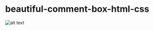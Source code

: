 # beautiful-comment-box-html-css
![alt text]([https://github.com/mamarezahashamdar/beautiful-comment-box-html-css/master/screencapture-127-0-0-1-5500-index-html-2023-09-15-18_01_25.png?raw=true](https://github.com/mamarezahashamdar/beautiful-comment-box-html-css/blob/main/screencapture-127-0-0-1-5500-index-html-2023-09-15-18_01_25.png)https://github.com/mamarezahashamdar/beautiful-comment-box-html-css/blob/main/screencapture-127-0-0-1-5500-index-html-2023-09-15-18_01_25.png)
